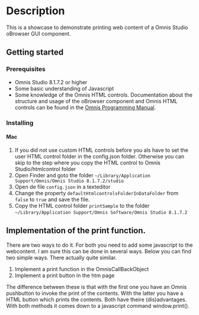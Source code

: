 # Description
This is a showcase to demonstrate printing web content of a Omnis Studio oBrowser GUI component. 

## Getting started

### Prerequisites
* Omnis Studio 8.1.7.2 or higher
* Some basic understanding of Javascript
* Some knowledge of the Omnis HTML controls. Documentation about the structure and usage of the oBrowser component and Omnis HTML controls can be found in the [Omnis Programming Manual](https://omnis.net/documentation/programming/11wincomps.html#obrowser).

### Installing
#### Mac
1. If you did not use custom HTML controls before you als have to set the user HTML control folder in the config.json folder. Otherwise you can skip to the step where you copy the HTML control to Omnis Studio/htmlcontrol folder
1. Open Finder and goto the folder ``~/Library/Application Support/Omnis/Omnis Studio 8.1.7.2/studio``
1. Open de file ``config.json`` in a texteditor
1. Change the property ``defaultHtmlcontrolsFolderInDataFolder`` from ``false`` to ``true`` and save the file.
1. Copy the HTML control folder ``printSample`` to the folder ``~/Library/Application Support/Omnis Software/Omnis Studio 8.1.7.2``


## Implementation of the print function.
There are two ways to do it. For both you need to add some javascript to the webcontent. I am sure this can be done in several ways. Below you can find two simple ways. There actually quite similar.

1. Implement a print function in the OmnisCallBackObject 
1. Implement a print button in the htm page

The difference between these is that with the first one you have an Omnis pushbutton to invoke the print of the contents. With the latter you have a HTML button which prints the contents. Both have theire (dis)advantages. With both methods it comes down to a javascript command window.print(). 
